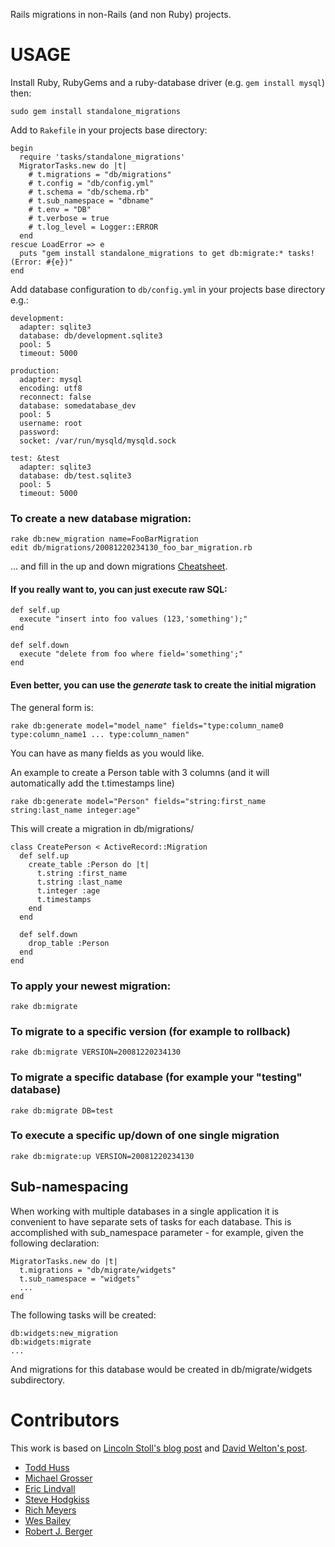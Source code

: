Rails migrations in non-Rails (and non Ruby) projects.  

USAGE
=====
Install Ruby, RubyGems and a ruby-database driver (e.g. `gem install mysql`) then:

    sudo gem install standalone_migrations

Add to `Rakefile` in your projects base directory:

    begin
      require 'tasks/standalone_migrations'
      MigratorTasks.new do |t|
        # t.migrations = "db/migrations"
        # t.config = "db/config.yml"
        # t.schema = "db/schema.rb"
        # t.sub_namespace = "dbname"
        # t.env = "DB"
        # t.verbose = true
        # t.log_level = Logger::ERROR
      end
    rescue LoadError => e
      puts "gem install standalone_migrations to get db:migrate:* tasks! (Error: #{e})"
    end

Add database configuration to `db/config.yml` in your projects base directory e.g.:

    development:
      adapter: sqlite3
      database: db/development.sqlite3
      pool: 5
      timeout: 5000

    production:
      adapter: mysql
      encoding: utf8
      reconnect: false
      database: somedatabase_dev
      pool: 5
      username: root
      password:
      socket: /var/run/mysqld/mysqld.sock

    test: &test
      adapter: sqlite3
      database: db/test.sqlite3
      pool: 5
      timeout: 5000

### To create a new database migration:

    rake db:new_migration name=FooBarMigration
    edit db/migrations/20081220234130_foo_bar_migration.rb

... and fill in the up and down migrations [Cheatsheet](http://dizzy.co.uk/ruby_on_rails/cheatsheets/rails-migrations).

#### If you really want to, you can just execute raw SQL:

    def self.up
      execute "insert into foo values (123,'something');"
    end

    def self.down
      execute "delete from foo where field='something';"
    end

#### Even better, you can use the _generate_ task to create the initial migration ####

The general form is:

    rake db:generate model="model_name" fields="type:column_name0 type:column_name1 ... type:column_namen"

You can have as many fields as you would like.
    
An example to create a Person table with 3 columns (and it will automatically add the t.timestamps line)

    rake db:generate model="Person" fields="string:first_name string:last_name integer:age"

This will create a migration in db/migrations/

    class CreatePerson < ActiveRecord::Migration
      def self.up
        create_table :Person do |t|
          t.string :first_name
          t.string :last_name
          t.integer :age   
          t.timestamps
        end
      end

      def self.down
        drop_table :Person
      end
    end

### To apply your newest migration:

    rake db:migrate

### To migrate to a specific version (for example to rollback)

    rake db:migrate VERSION=20081220234130

### To migrate a specific database (for example your "testing" database)

    rake db:migrate DB=test

### To execute a specific up/down of one single migration

    rake db:migrate:up VERSION=20081220234130

## Sub-namespacing

When working with multiple databases in a single application it is convenient
to have separate sets of tasks for each database. This is accomplished with
sub_namespace parameter - for example, given the following declaration:

    MigratorTasks.new do |t|
      t.migrations = "db/migrate/widgets"
      t.sub_namespace = "widgets"
      ...
    end

The following tasks will be created:

    db:widgets:new_migration
    db:widgets:migrate
    ...

And migrations for this database would be created in db/migrate/widgets
subdirectory.

Contributors
============
This work is based on [Lincoln Stoll's blog post](http://lstoll.net/2008/04/stand-alone-activerecord-migrations/) and [David Welton's post](http://journal.dedasys.com/2007/01/28/using-migrations-outside-of-rails).

 - [Todd Huss](http://gabrito.com/)
 - [Michael Grosser](http://pragmatig.wordpress.com)
 - [Eric Lindvall](http://bitmonkey.net)
 - [Steve Hodgkiss](http://stevehodgkiss.com/)
 - [Rich Meyers](https://github.com/richmeyers)
 - [Wes Bailey](http://exposinggotchas.blogspot.com/)
 - [Robert J. Berger](http://blog.ibd.com/)
